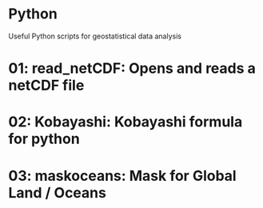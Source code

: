 # Python
Useful Python scripts for geostatistical data analysis


# 01: read_netCDF: Opens and reads a netCDF file
# 02: Kobayashi: Kobayashi formula for python
# 03: maskoceans: Mask for Global Land / Oceans
